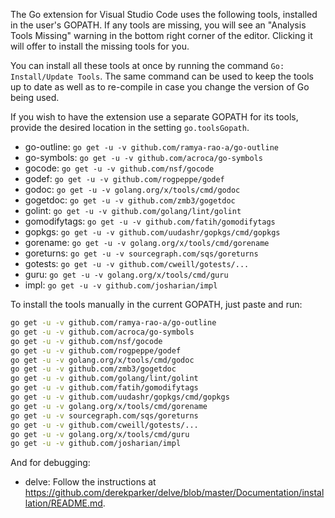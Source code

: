 The Go extension for Visual Studio Code uses the following tools, installed in the user's GOPATH.  If any tools are missing, you will see an "Analysis Tools Missing" warning in the bottom right corner of the editor.  Clicking it will offer to install the missing tools for you.

You can install all these tools at once by running the command `Go: Install/Update Tools`. The same command can be used to keep the tools up to date as well as to re-compile in case you change the version of Go being used.

If you wish to have the extension use a separate GOPATH for its tools, provide the desired location in the setting `go.toolsGopath`.

- go-outline: `go get -u -v github.com/ramya-rao-a/go-outline`
- go-symbols: `go get -u -v github.com/acroca/go-symbols`
- gocode: `go get -u -v github.com/nsf/gocode`
- godef: `go get -u -v github.com/rogpeppe/godef`
- godoc: `go get -u -v golang.org/x/tools/cmd/godoc`
- gogetdoc: `go get -u -v github.com/zmb3/gogetdoc`
- golint: `go get -u -v github.com/golang/lint/golint`
- gomodifytags: `go get -u -v github.com/fatih/gomodifytags`
- gopkgs: `go get -u -v github.com/uudashr/gopkgs/cmd/gopkgs`
- gorename: `go get -u -v golang.org/x/tools/cmd/gorename`
- goreturns: `go get -u -v sourcegraph.com/sqs/goreturns`
- gotests: `go get -u -v github.com/cweill/gotests/...`
- guru: `go get -u -v golang.org/x/tools/cmd/guru`
- impl: `go get -u -v github.com/josharian/impl`

To install the tools manually in the current GOPATH, just paste and run:
```bash
go get -u -v github.com/ramya-rao-a/go-outline
go get -u -v github.com/acroca/go-symbols
go get -u -v github.com/nsf/gocode
go get -u -v github.com/rogpeppe/godef
go get -u -v golang.org/x/tools/cmd/godoc
go get -u -v github.com/zmb3/gogetdoc
go get -u -v github.com/golang/lint/golint
go get -u -v github.com/fatih/gomodifytags
go get -u -v github.com/uudashr/gopkgs/cmd/gopkgs
go get -u -v golang.org/x/tools/cmd/gorename
go get -u -v sourcegraph.com/sqs/goreturns
go get -u -v github.com/cweill/gotests/...
go get -u -v golang.org/x/tools/cmd/guru
go get -u -v github.com/josharian/impl
```

And for debugging:

- delve: Follow the instructions at https://github.com/derekparker/delve/blob/master/Documentation/installation/README.md.